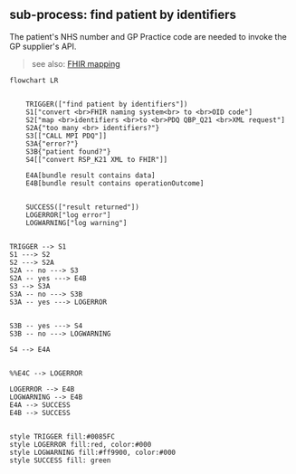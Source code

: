 ## sub-process: find patient by identifiers


The patient's NHS number and GP Practice code are needed to invoke the GP supplier's API. 

> see also: [FHIR mapping](map-to-fhir/index.md)

```mermaid
flowchart LR
 

    TRIGGER(["find patient by identifiers"]) 
    S1["convert <br>FHIR naming system<br> to <br>OID code"]
   	S2["map <br>identifiers <br>to <br>PDQ QBP_Q21 <br>XML request"]
    S2A{"too many <br> identifiers?"}
    S3[["CALL MPI PDQ"]]
    S3A{"error?"}
    S3B{"patient found?"}
    S4[["convert RSP_K21 XML to FHIR"]]

    E4A[bundle result contains data]
    E4B[bundle result contains operationOutcome]


    SUCCESS(["result returned"])
    LOGERROR["log error"]
    LOGWARNING["log warning"]


TRIGGER --> S1
S1 ---> S2
S2 ---> S2A
S2A -- no ---> S3
S2A -- yes ---> E4B
S3 --> S3A
S3A -- no ---> S3B
S3A -- yes ---> LOGERROR


S3B -- yes ---> S4
S3B -- no ---> LOGWARNING

S4 --> E4A


%%E4C --> LOGERROR

LOGERROR --> E4B
LOGWARNING --> E4B
E4A --> SUCCESS
E4B --> SUCCESS


style TRIGGER fill:#0085FC
style LOGERROR fill:red, color:#000
style LOGWARNING fill:#ff9900, color:#000
style SUCCESS fill: green

```
